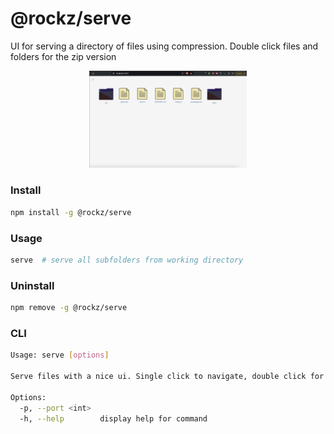 # @rockz/serve
UI for serving a directory of files using compression. Double click files and folders for the zip version

<p align="center">
    <img width="50%" src="tests/example.png"/>
</p>

### Install
```bash
npm install -g @rockz/serve
```

### Usage
```bash
serve  # serve all subfolders from working directory
```

### Uninstall
```bash
npm remove -g @rockz/serve
```

### CLI 
```bash
Usage: serve [options]

Serve files with a nice ui. Single click to navigate, double click for a zip

Options:
  -p, --port <int>
  -h, --help        display help for command
```